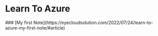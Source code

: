 <h1>Learn To Azure</h1>
 ### [My first Note](https://eyecloudsolution.com/2022/07/24/learn-to-azure-my-first-note/#article)
